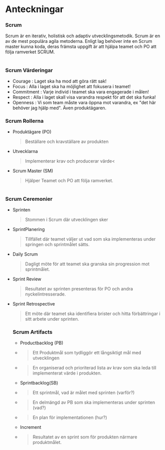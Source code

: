 # Anteckningar

### Scrum

Scrum är en iterativ, holistisk och adaptiv utvecklingsmetodik.
Scrum är en av de mest populära agila metoderna. Enligt lag behöver inte en Scrum master kunna koda, deras främsta uppgift är att hjälpa teamet och PO att följa ramverket SCRUM.

#

### Scrum Värderingar

- Courage : Laget ska ha mod att göra rätt sak!
- Focus : Alla i laget ska ha möjlighet att fokusera i teamet!
- Commitment : Varje individ i teamet ska vara engagerade i målen!
- Respect : Alla i laget skall visa varandra respekt för att det ska funka!
- Openness : Vi som team måste vara öppna mot varandra, ex "det här behöver jag hjälp med". Även produktägaren.

### Scrum Rollerna

- Produktägare (PO)<br>
  > Beställare och kravställare av produkten
- Utvecklarna<br>
  > Implementerar krav och producerar värde<
- Scrum Master (SM)<br>
  > Hjälper Teamet och PO att följa ramverket.

#

### Scrum Ceremonier

- Sprinten<br>
  > Stommen i Scrum där utvecklingen sker
- SprintPlanering<br>
  > Tillfället där teamet väljer ut vad som ska implementeras under springen och sprintmålet sätts.
- Daily Scrum<br>
  > Dagligt möte för att teamet ska granska sin progression mot sprintmålet.
- Sprint Review<br>
  > Resultatet av sprinten presenteras för PO och andra nyckelintresserade.
- Sprint Retrospective<br>

  > Ett möte där teamet ska identifiera brister och hitta förbättringar i sitt arbete under sprinten.

  ### Scrum Artifacts

  - Productbacklog (PB)
  - > Ett Produktmål som tydliggör ett långsiktigt mål med utvecklingen
  - > En organiserad och prioriterad lista av krav som ska leda till implementerat värde i produkten.
  - Sprintbacklog(SB)
  - > Ett sprintmål, vad är målet med sprinten (varför?)
  - > En delmängd av PB som ska implementeras under sprinten (vad?)
  - > En plan för implementationen (hur?)
  - Increment
  - > Resultatet av en sprint som för produkten närmare produktmålet.

#

###

#
